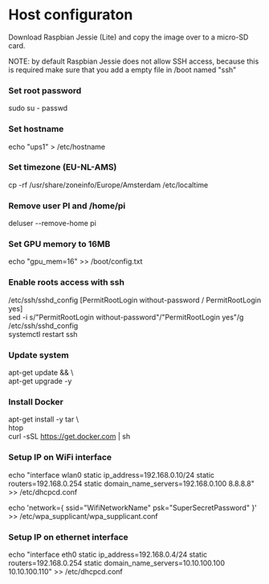 # Host configuraton
Download Raspbian Jessie (Lite) and copy the image over to a micro-SD card.

NOTE: by default Raspbian Jessie does not allow SSH access, because this is required make sure that you add a empty file in /boot named "ssh"



### Set root password
sudo su -
passwd

### Set hostname
echo "ups1" > /etc/hostname

### Set timezone (EU-NL-AMS)
cp -rf /usr/share/zoneinfo/Europe/Amsterdam /etc/localtime

### Remove user PI and /home/pi
deluser --remove-home pi

### Set GPU memory to 16MB
echo "gpu_mem=16" >> /boot/config.txt

### Enable roots access with ssh
/etc/ssh/sshd_config [PermitRootLogin without-password / PermitRootLogin yes] <br>
sed -i s/"PermitRootLogin without-password"/"PermitRootLogin yes"/g /etc/ssh/sshd_config <br>
systemctl restart ssh

### Update system
apt-get update && \ <br>
apt-get upgrade -y

### Install Docker
apt-get install -y tar \ <br>
                htop <br>
curl -sSL https://get.docker.com | sh


### Setup IP on WiFi interface
echo "interface wlan0
static ip_address=192.168.0.10/24
static routers=192.168.0.254
static domain_name_servers=192.168.0.100 8.8.8.8" >> /etc/dhcpcd.conf

echo 'network={
              ssid="WifiNetworkName"
              psk="SuperSecretPassword"
}' >> /etc/wpa_supplicant/wpa_supplicant.conf


### Setup IP on ethernet interface
echo "interface eth0
static ip_address=192.168.0.4/24
static routers=192.168.0.254
static domain_name_servers=10.10.100.100 10.10.100.110" >> /etc/dhcpcd.conf
